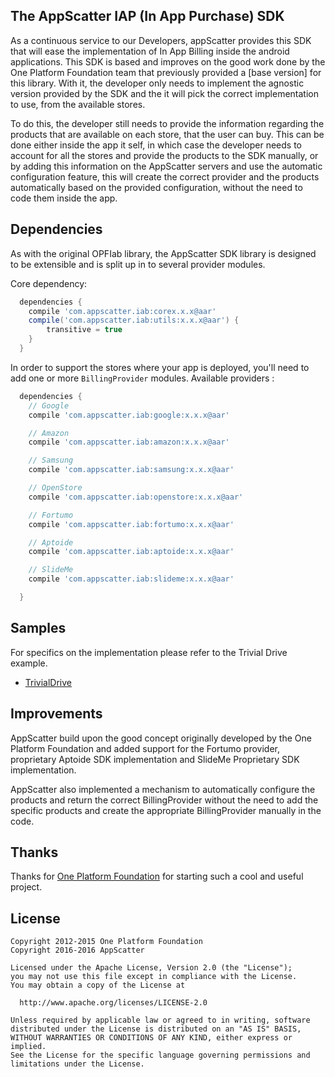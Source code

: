 
## The AppScatter IAP (In App Purchase) SDK


As a continuous service to our Developers, appScatter provides this SDK that will ease the implementation of In App Billing inside the android applications.
This SDK is based and improves on the good work done by the One Platform Foundation team that previously provided a [base version] for this library.
With it, the developer only needs to implement the agnostic version provided by the SDK and the it will pick the correct implementation to use, from the available stores.

To do this, the developer still needs to provide the information regarding the products that are available on each store, that the user can buy.
This can be done either inside the app it self, in which case the developer needs to account for all the stores and provide the products to the SDK manually, or by adding this information on the AppScatter servers and use the automatic configuration feature, this will create the correct provider and the products automatically based on the provided configuration, without the need to code them inside the app.

## Dependencies
As with the original OPFIab library, the AppScatter SDK library is designed to be extensible and is split up in to several provider modules.

Core dependency:
```groovy
  dependencies {
    compile 'com.appscatter.iab:corex.x.x@aar'
    compile('com.appscatter.iab:utils:x.x.x@aar') {
        transitive = true
    }
  }
```

In order to support the stores where your app is deployed, you'll need to add one or more `BillingProvider` modules.
Available providers :
```groovy
  dependencies {
    // Google
    compile 'com.appscatter.iab:google:x.x.x@aar'

    // Amazon
    compile 'com.appscatter.iab:amazon:x.x.x@aar'

    // Samsung
    compile 'com.appscatter.iab:samsung:x.x.x@aar'

    // OpenStore
    compile 'com.appscatter.iab:openstore:x.x.x@aar'

    // Fortumo
    compile 'com.appscatter.iab:fortumo:x.x.x@aar'

    // Aptoide
    compile 'com.appscatter.iab:aptoide:x.x.x@aar'

    // SlideMe
    compile 'com.appscatter.iab:slideme:x.x.x@aar'

  }
```


## Samples
For specifics on the implementation please refer to the Trivial Drive example.
* [TrivialDrive](https://github.com/appScatter/Trivial-Drive)

## Improvements
AppScatter build upon the good concept originally developed by the One Platform Foundation and added support for the Fortumo provider, proprietary Aptoide SDK implementation and SlideMe Proprietary SDK implementation.

AppScatter also implemented a mechanism to automatically configure the products and return the correct BillingProvider without the need to add the specific products and create the appropriate BillingProvider manually in the code.

## Thanks
Thanks for [One Platform Foundation](https://github.com/onepf) for starting such a cool and useful project.

## License

    Copyright 2012-2015 One Platform Foundation
    Copyright 2016-2016 AppScatter

    Licensed under the Apache License, Version 2.0 (the "License");
    you may not use this file except in compliance with the License.
    You may obtain a copy of the License at

      http://www.apache.org/licenses/LICENSE-2.0

    Unless required by applicable law or agreed to in writing, software
    distributed under the License is distributed on an "AS IS" BASIS,
    WITHOUT WARRANTIES OR CONDITIONS OF ANY KIND, either express or implied.
    See the License for the specific language governing permissions and
    limitations under the License.


